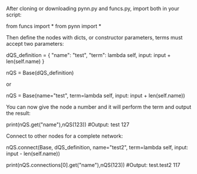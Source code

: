After cloning or downloading pynn.py and funcs.py, import both in your script:

from funcs import *
from pynn import *

Then define the nodes with dicts, or constructor parameters, terms must accept two parameters:

dQS_definition = {
    "name": "test",
    "term": lambda self, input: input + len(self.name)
}

nQS = Base(dQS_definition)

or


nQS = Base(name="test", term=lambda self, input: input + len(self.name))

You can now give the node a number and it will perform the term and output the result:

print(nQS.get("name"),nQS(123))
#Output: test 127


Connect to other nodes for a complete network:

nQS.connect(Base, dQS_definition, name="test2", term=lambda self, input: input - len(self.name))

print(nQS.connections[0].get("name"),nQS(123))
#Output: test.test2 117

